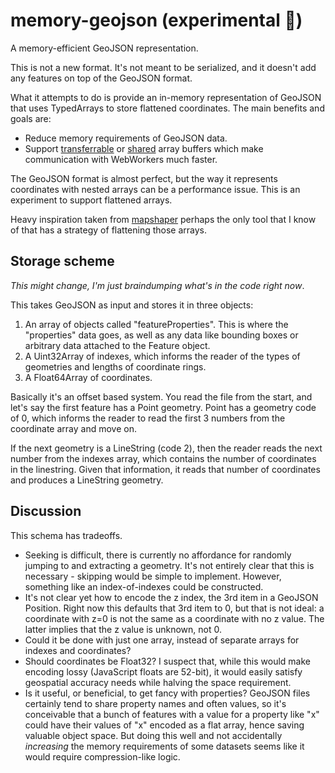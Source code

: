 # memory-geojson (experimental 🧪)

A memory-efficient GeoJSON representation.

This is not a new format. It's not meant to be serialized, and it doesn't
add any features on top of the GeoJSON format.

What it attempts to do is provide an in-memory representation of GeoJSON
that uses TypedArrays to store flattened coordinates. The main benefits
and goals are:

- Reduce memory requirements of GeoJSON data.
- Support [transferrable](https://developer.mozilla.org/en-US/docs/Glossary/Transferable_objects) or
  [shared](https://developer.mozilla.org/en-US/docs/Web/JavaScript/Reference/Global_Objects/SharedArrayBuffer)
  array buffers which make communication with WebWorkers much
  faster.

The GeoJSON format is almost perfect, but the way it represents
coordinates with nested arrays can be a performance issue. This
is an experiment to support flattened arrays.

Heavy inspiration taken from [mapshaper](https://github.com/mbloch/mapshaper)
perhaps the only tool that I know of that has a strategy of
flattening those arrays.

## Storage scheme

_This might change, I'm just braindumping what's in the code right now_.

This takes GeoJSON as input and stores it in three objects:

1. An array of objects called "featureProperties". This is where the "properties"
   data goes, as well as any data like bounding boxes or arbitrary data
   attached to the Feature object.
2. A Uint32Array of indexes, which informs the reader of the types of geometries
   and lengths of coordinate rings.
3. A Float64Array of coordinates.

Basically it's an offset based system. You read the file from
the start, and let's say the first feature has a Point geometry.
Point has a geometry code of 0, which informs the reader to
read the first 3 numbers from the coordinate array and move on.

If the next geometry is a LineString (code 2), then the reader
reads the next number from the indexes array, which contains
the number of coordinates in the linestring. Given that information,
it reads that number of coordinates and produces a LineString geometry.

## Discussion

This schema has tradeoffs.

- Seeking is difficult, there is currently no affordance for
  randomly jumping to and extracting a geometry. It's not entirely
  clear that this is necessary - skipping would be simple to implement.
  However, something like an index-of-indexes could be constructed.
- It's not clear yet how to encode the z index, the 3rd item in a
  GeoJSON Position. Right now this defaults that 3rd item to 0, but
  that is not ideal: a coordinate with z=0 is not the same as a coordinate
  with no z value. The latter implies that the z value is unknown, not 0.
- Could it be done with just one array, instead of separate
  arrays for indexes and coordinates?
- Should coordinates be Float32? I suspect that, while this would make
  encoding lossy (JavaScript floats are 52-bit), it would easily satisfy
  geospatial accuracy needs while halving the space requirement.
- Is it useful, or beneficial, to get fancy with properties? GeoJSON
  files certainly tend to share property names and often values, so
  it's conceivable that a bunch of features with a value for a property
  like "x" could have their values of "x" encoded as a flat array,
  hence saving valuable object space. But doing this well and not
  accidentally _increasing_ the memory requirements of some datasets
  seems like it would require compression-like logic.
